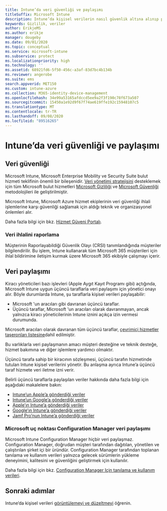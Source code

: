 ```yaml
---
title: Intune’da veri güvenliği ve paylaşımı
titleSuffix: Microsoft Intune
description: Intune’da kişisel verilerin nasıl güvenlik altına alınıp paylaşıldığını öğrenin.
keywords: Gizlilik, veriler
author: ErikjeMS
ms.author: erikje
manager: dougeby
ms.date: 09/01/2020
ms.topic: conceptual
ms.service: microsoft-intune
ms.subservice: protect
ms.localizationpriority: high
ms.technology: ''
ms.assetid: 68921fd6-5f50-456c-a3af-83d7bc4b134b
ms.reviewer: angerobe
ms.suite: ems
search.appverid: MET150
ms.custom: intune-azure
ms.collection: M365-identity-device-management
ms.openlocfilehash: 34e99a53165afdccd5ee9a2f3f190c78f673a507
ms.sourcegitcommit: 15450a1e92d9f67f74ae619ffe192c15948107c5
ms.translationtype: MT
ms.contentlocale: tr-TR
ms.lasthandoff: 09/08/2020
ms.locfileid: "89516265"
---
```

# <a name="data-security-and-sharing-in-intune"></a>Intune’da veri güvenliği ve paylaşımı


## <a name="data-security"></a>Veri güvenliği

Microsoft Intune, Microsoft Enterprise Mobility ve Security Suite bulut hizmeti teklifinin önemli bir bileşenidir. [Veri yönetimi stratejisini](https://www.microsoft.com/en-us/TrustCenter/Security/default.aspx) desteklemek için tüm Microsoft bulut hizmetleri [Microsoft Gizliliği](https://www.microsoft.com/en-us/trustcenter/privacy) ve [Microsoft Güvenliği](https://www.microsoft.com/en-us/trustcenter/security/) metodolojileri ile geliştirilmiştir.  

Microsoft Intune, Microsoft Azure hizmet ekiplerinin veri güvenliği ihlali işlemlerine karşı güvenliği sağlamak için aldığı teknik ve organizasyonel önlemleri alır.

Daha fazla bilgi için bkz. [Hizmet Güveni Portalı](https://www.microsoft.com/en-us/TrustCenter/stp).

### <a name="data-breach-reporting"></a>Veri ihlalini raporlama

Müşterinin Raporlayabildiği Güvenlik Olayı (CRSI) tanımlandığında müşteriler bilgilendirilir. Bu işlem, Intune kullanarak tüm Microsoft 365 müşterileri için ihlal bildirimine iletişim kurmak üzere Microsoft 365 ekibiyle çalışmayı içerir.

## <a name="data-sharing"></a>Veri paylaşımı

Kiracı yöneticileri bazı işlevleri (Apple Aygıt Kayıt Programı gibi) açtığında, Microsoft Intune uygun üçüncü taraflarla veri paylaşımı için yönetici onayı alır. Böyle durumlarda Intune, şu taraflarla kişisel verileri paylaşabilir:

- Microsoft 'un aracıları gibi davranan üçüncü taraflar.
- Üçüncü taraflar, Microsoft 'un aracıları olarak davranmayan, ancak yalnızca kiracı yöneticilerinin Intune iznini açıkça izin vermesi durumunda.

Microsoft aracıları olarak davranan tüm üçüncü taraflar, [çevrimiçi hizmetler taşeronları listesine](https://aka.ms/Online_Serv_Subcontractor_List)dahil edilmiştir.

Bu varlıklarla veri paylaşmanın amacı müşteri desteğine ve teknik desteğe, hizmet bakımına ve diğer işlemlere yardımcı olmaktır.

Üçüncü tarafa sahip bir kiracının sözleşmesi, üçüncü tarafın hizmetinde tutulan Intune kişisel verilerini yönetir. Bu anlaşma ayrıca Intune’a üçüncü taraf hizmete veri iletme izni verir.  

Belirli üçüncü taraflarla paylaşılan veriler hakkında daha fazla bilgi için aşağıdaki makalelere bakın:
- [Intune’un Apple’a gönderdiği veriler](data-intune-sends-to-apple.md)
- [Intune’un Google’a gönderdiği veriler](data-intune-sends-to-google.md)
- [Apple’ın Intune’a gönderdiği veriler](data-apple-sends-to-intune.md)
- [Google’ın Intune’a gönderdiği veriler](data-google-sends-to-intune.md)
- [Jamf Pro’nun Intune’a gönderdiği veriler](data-jamf-sends-to-intune.md)

### <a name="microsoft-endpoint-configuration-manager-data-sharing"></a>Microsoft uç noktası Configuration Manager veri paylaşımı

Microsoft Intune Configuration Manager hiçbir veri paylaşmaz. Configuration Manager, doğrudan müşteri tarafından dağıtılan, yönetilen ve çalıştırılan şirket içi bir üründür. Configuration Manager tarafından toplanan tanılama ve kullanım verileri yalnızca gelecek sürümlerin yükleme deneyimini, kalitesini ve güvenliğini geliştirmek için kullanılır.

Daha fazla bilgi için bkz. [Configuration Manager Için tanılama ve kullanım verileri](/configmgr/core/plan-design/diagnostics/diagnostics-and-usage-data). 


## <a name="next-steps"></a>Sonraki adımlar

Intune’da kişisel verileri [görüntülemeyi ve düzeltmeyi](privacy-data-view-correct.md) öğrenin.
